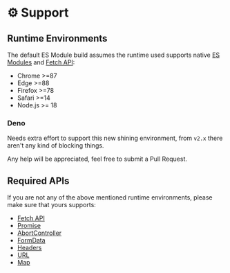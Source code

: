 # ⚙️ Support

## Runtime Environments

The default ES Module build assumes the runtime used supports native [ES Modules](https://caniuse.com/es6-module) and [Fetch API](https://developer.mozilla.org/en-US/docs/Web/API/Fetch_API):

* Chrome >=87
* Edge >=88
* Firefox >=78
* Safari >=14
* Node.js >= 18

### Deno <Badge type="tip" text="COMING SOON" />

Needs extra effort to support this new shining environment, from `v2.x` there aren't any kind of blocking things.

Any help will be appreciated, feel free to submit a Pull Request.

## Required APIs

If you are not any of the above mentioned runtime environments, please make sure that yours supports:
* [Fetch API](https://developer.mozilla.org/en-US/docs/Web/API/Fetch_API)
* [Promise](https://developer.mozilla.org/en-US/docs/Web/JavaScript/Reference/Global_Objects/Promise)
* [AbortController](https://developer.mozilla.org/en-US/docs/Web/API/AbortController)
* [FormData](https://developer.mozilla.org/en-US/docs/Web/API/FormData)
* [Headers](https://developer.mozilla.org/en-US/docs/Web/API/Fetch_API/Using_Fetch#Headers)
* [URL](https://developer.mozilla.org/en-US/docs/Web/API/URL/URL)
* [Map](https://developer.mozilla.org/en-US/docs/Web/JavaScript/Reference/Global_Objects/Map)